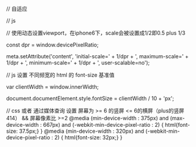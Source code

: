 // 自适应

// js

// 使用动态设置viewport，在iphone6下，scale会被设置成1/2即0.5 plus 1/3

const dpr = window.devicePixelRatio;

meta.setAttribute('content', 'initial-scale=' + 1/dpr + ', maximum-scale=' + 1/dpr + ', minimum-scale=' + 1/dpr + ', user-scalable=no');

// js 设置 不同频宽的 html 的 font-size 基准值

var clientWidth = window.innerWidth;

document.documentElement.style.fontSize = clientWidth / 10 + 'px';


// css 或者 通过媒体查询 设置
屏幕为 >= 6 的竖屏 <= 6的横屏（plus的竖屏 414） && 屏幕像素比 >=2
@media (min-device-width : 375px) and (max-device-width : 667px) and (-webkit-min-device-pixel-ratio : 2) { html{font-size: 37.5px;} }
@media (min-device-width : 320px) and (-webkit-min-device-pixel-ratio : 2) { html{font-size: 32px;} }
